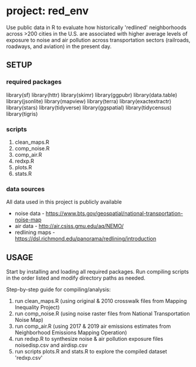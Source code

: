 # project: red_env
Use public data in R to evaluate how historically 'redlined' neighborhoods across >200 cities in the U.S. are associated with higher average levels of exposure to noise and air pollution across transportation sectors (railroads, roadways, and aviation) in the present day.

## SETUP

### required packages
library(sf)
library(httr)
library(skimr)
library(ggpubr)
library(data.table)
library(jsonlite)
library(mapview)
library(terra)
library(exactextractr)
library(stars)
library(tidyverse)
library(ggspatial)
library(tidycensus)
library(tigris)

### scripts
1. clean_maps.R
2. comp_noise.R
3. comp_air.R
4. redxp.R
5. plots.R
6. stats.R

### data sources

All data used in this project is publicly available
* noise data - https://www.bts.gov/geospatial/national-transportation-noise-map
* air data - http://air.csiss.gmu.edu/aq/NEMO/
* redlining maps - https://dsl.richmond.edu/panorama/redlining/introduction

## USAGE

Start by installing and loading all required packages. Run compiling scripts in the order listed and modify directory paths as needed.

Step-by-step guide for compiling/analysis:
1.  run clean_maps.R (using original & 2010 crosswalk files from Mapping Inequality Project)
3.  run comp_noise.R (using noise raster files from National Transportation Noise Map)
4.  run comp_air.R (using 2017 & 2019 air emissions estimates from Neighborhood Emissions Mapping Operation)
5.  run redxp.R to synthesize noise & air pollution exposure files noisedisp.csv and airdisp.csv
6.  run scripts plots.R and stats.R to explore the compiled dataset 'redxp.csv'
















